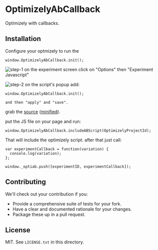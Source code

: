 # OptimizelyAbCallback

Optimizely with callbacks.

## Installation

Configure your optmizely to run the

    window.OptimizelyAbCallback.init();

![step-1](/../master/docs/step-1.png?raw=true "step-1")
    on the experiment screen click on "Options" then "Experiment Javascript"

![step-2](/../master/docs/step-2.png?raw=true "step-2")
    on the script's popup add:

    window.OptimizelyAbCallback.init();

    and then "apply" and "save".

grab the [source](https://github.com/guilhermef/optimizely-ab-callback/dist/OptimizelyAbCallback.js) ([minified](https://github.com/guilhermef/optimizely-ab-callback/dist/OptimizelyAbCallback.min.js)).

put the JS file on your page and run:

    window.OptimizelyAbCallback.includeABScript(OptimizelyProjectId);

That will include the optimizely script.
after that just call:

    var experimentCallback = function(variation) {
      console.log(variation);
    };

    window._optiab.push([experimentID, experimentCallback]);


## Contributing

We'll check out your contribution if you:

* Provide a comprehensive suite of tests for your fork.
* Have a clear and documented rationale for your changes.
* Package these up in a pull request.

## License

MIT. See `LICENSE.txt` in this directory.
